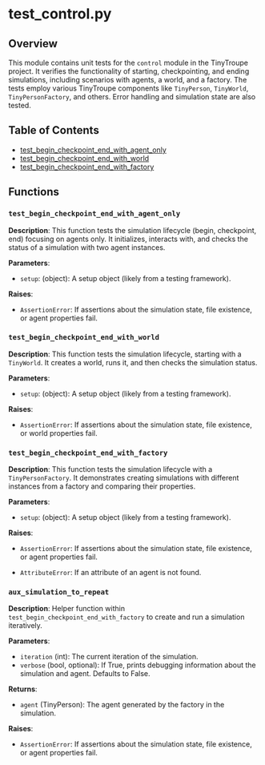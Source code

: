 # test_control.py

## Overview

This module contains unit tests for the `control` module in the TinyTroupe project.  It verifies the functionality of starting, checkpointing, and ending simulations, including scenarios with agents, a world, and a factory.  The tests employ various TinyTroupe components like `TinyPerson`, `TinyWorld`, `TinyPersonFactory`, and others.  Error handling and simulation state are also tested.


## Table of Contents

* [test_begin_checkpoint_end_with_agent_only](#test_begin_checkpoint_end_with_agent_only)
* [test_begin_checkpoint_end_with_world](#test_begin_checkpoint_end_with_world)
* [test_begin_checkpoint_end_with_factory](#test_begin_checkpoint_end_with_factory)


## Functions

### `test_begin_checkpoint_end_with_agent_only`

**Description**: This function tests the simulation lifecycle (begin, checkpoint, end) focusing on agents only. It initializes, interacts with, and checks the status of a simulation with two agent instances.

**Parameters**:

- `setup`: (object): A setup object (likely from a testing framework).

**Raises**:
- `AssertionError`:  If assertions about the simulation state, file existence, or agent properties fail.


### `test_begin_checkpoint_end_with_world`

**Description**: This function tests the simulation lifecycle, starting with a `TinyWorld`. It creates a world, runs it, and then checks the simulation status.

**Parameters**:

- `setup`: (object): A setup object (likely from a testing framework).

**Raises**:
- `AssertionError`:  If assertions about the simulation state, file existence, or world properties fail.



### `test_begin_checkpoint_end_with_factory`

**Description**: This function tests the simulation lifecycle with a `TinyPersonFactory`. It demonstrates creating simulations with different instances from a factory and comparing their properties.

**Parameters**:

- `setup`: (object): A setup object (likely from a testing framework).

**Raises**:
- `AssertionError`:  If assertions about the simulation state, file existence, or agent properties fail.

- `AttributeError`: If an attribute of an agent is not found.


### `aux_simulation_to_repeat`

**Description**:  Helper function within `test_begin_checkpoint_end_with_factory` to create and run a simulation iteratively.


**Parameters**:
- `iteration` (int): The current iteration of the simulation.
- `verbose` (bool, optional):  If True, prints debugging information about the simulation and agent. Defaults to False.

**Returns**:
- `agent` (TinyPerson): The agent generated by the factory in the simulation.

**Raises**:
- `AssertionError`:  If assertions about the simulation state, file existence, or agent properties fail.